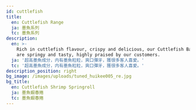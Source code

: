 ```yaml
---
id: cuttlefish
title:
  en: Cuttlefish Range
  ja: 墨魚系列
  tc: 墨魚系列
description:
  en: >-
    Rich in cuttlefish flavour, crispy and delicious, our Cuttlefish Balls
    are springy and tasty, highly praised by our customers.
  ja: '超高墨魚成分，内有墨魚粒粒，爽口彈牙，獲很多客人喜愛。'
  tc: '超高墨魚成分，内有墨魚粒粒，爽口彈牙，獲很多客人喜愛。'
description_position: right
bg_image: /images/uploads/tuned_huikee005_re.jpg
bg_title:
  en: Cuttlefish Shrimp Springroll
  ja: 墨魚蝦春捲
  tc: 墨魚蝦春捲
---
```

